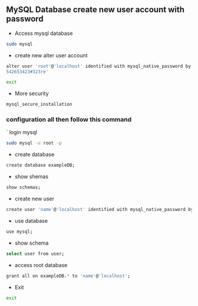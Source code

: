 ## MySQL Database create new user account with password

- Access mysql database

```bash
sudo mysql
```

- create new alter user account

```bash
alter user 'root'@'localhost' identified with mysql_native_password by 'Rabiussunny32463
542653423#323re'
```

```bash
exit
```

- More security

```bash
mysql_secure_installation
```

### configuration all then follow this command

` login mysql

```bash
sudo mysql -u root -p
```

- create database

```bash
create database exampleDB;
```

- show shemas

```bash
show schemas;
```

- create new user

```bash
create user 'name'@'localhost' identified with mysql_native_password by 'your-password';
```

- use database

```bash
use mysql;
```

- show schema

```bash
select user from user;
```

- access root database

```bash
grant all on exampleDB.* to 'name'@'localhost';
```

- Exit

```bash
exit
```
